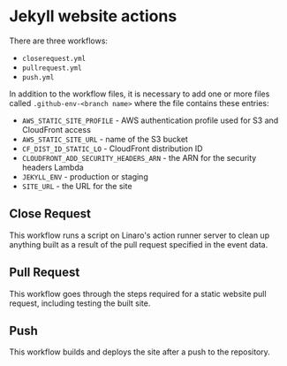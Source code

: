 # Jekyll website actions

There are three workflows:

* `closerequest.yml`
* `pullrequest.yml`
* `push.yml`

In addition to the workflow files, it is necessary to add one or more files called `.github-env-<branch name>` where the file contains these entries:

* `AWS_STATIC_SITE_PROFILE` - AWS authentication profile used for S3 and CloudFront access
* `AWS_STATIC_SITE_URL` - name of the S3 bucket
* `CF_DIST_ID_STATIC_LO` - CloudFront distribution ID
* `CLOUDFRONT_ADD_SECURITY_HEADERS_ARN` - the ARN for the security headers Lambda
* `JEKYLL_ENV` - production or staging
* `SITE_URL` - the URL for the site

## Close Request

This workflow runs a script on Linaro's action runner server to clean up anything built as a result of the pull request specified in the event data.

## Pull Request

This workflow goes through the steps required for a static website pull request, including testing the built site.

## Push

This workflow builds and deploys the site after a push to the repository.
